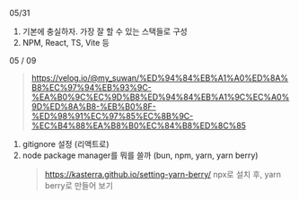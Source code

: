 05/31
1. 기본에 충실하자. 가장 잘 할 수 있는 스택들로 구성
2. NPM, React, TS, Vite 등


05 / 09
> https://velog.io/@my_suwan/%ED%94%84%EB%A1%A0%ED%8A%B8%EC%97%94%EB%93%9C-%EA%B0%9C%EC%9D%B8%ED%94%84%EB%A1%9C%EC%A0%9D%ED%8A%B8-%EB%B0%8F-%ED%98%91%EC%97%85%EC%8B%9C-%EC%B4%88%EA%B8%B0%EC%84%B8%ED%8C%85

1. gitignore 설정 (리액트로)
2. node package manager를 뭐를 쓸까 (bun, npm, yarn, yarn berry)
   > https://kasterra.github.io/setting-yarn-berry/
  npx로 설치 후, yarn berry로 만들어 보기
